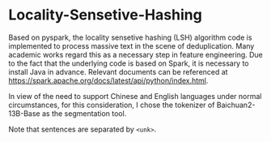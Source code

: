 # Locality-Sensetive-Hashing
Based on pyspark, the locality sensetive hashing (LSH) algorithm code is implemented to process massive text in the scene of deduplication. Many academic works regard this as a necessary step in feature engineering. Due to the fact that the underlying code is based on Spark, it is necessary to install Java in advance. Relevant documents can be referenced at https://spark.apache.org/docs/latest/api/python/index.html.

In view of the need to support Chinese and English languages under normal circumstances, for this consideration, I chose the tokenizer of Baichuan2-13B-Base as the segmentation tool.

Note that sentences are separated by `<unk>`.
